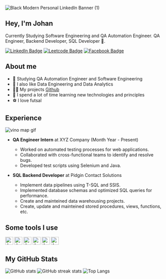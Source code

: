 ![Black Modern Personal LinkedIn Banner (1)](https://github.com/JohanCifuentes03/JohanCifuentes03/assets/110059991/1ab3974d-ba5b-4189-8680-b45ec061dfef)


## Hey, I'm Johan

Currently Studying Software Engineering and QA Automation Engineer. 
QA Engineer, Backend Developer, SQL Developer 🎯.

[![LinkedIn Badge](https://img.shields.io/badge/-Johan_Cifuentes-0077B5?style=flat-square&labelColor=0077B5&logo=Linkedin&link=https://www.linkedin.com/in/johan-cifuentes-9b791b224/)](https://www.linkedin.com/in/johan-cifuentes-9b791b224/)
[![Leetcode Badge](https://img.shields.io/badge/-Johan-14c767?style=flat-square&labelColor=14c767&logo=Leetcode&link=https://leetcode.com/johancfuentes/)](https://leetcode.com/johancfuentes/)
[![Facebook Badge](https://img.shields.io/badge/-Johan_Cifuentes-1ca0f1?style=flat-square&labelColor=1ca0f1&logo=Facebook&link=https://www.facebook.com/johan.lopez3355/)](https://www.facebook.com/johan.lopez3355/)


## About me

- 🔭 Studying QA Automation Engineer and Software Engineering
- 📖 I also like Data Engineering and Data Analytics
- 👨‍💻 My projects [Github](https://github.com/JohanCifuentes03)
- 💬 I spend a lot of time learning new technologies and principles
- ⚽ I love futsal


## Experience

![vino map gif](https://media.giphy.com/media/LMcB8XospGZO8UQq87/giphy.gif?cid=790b76112yo86vo5nz3fv4ab7dc9gtnnbqwjxoh4vqxdgz42&ep=v1_gifs_search&rid=giphy.gif&ct=g)

- **QA Engineer Intern** at XYZ Company (Month Year - Present)
  - Worked on automated testing processes for web applications.
  - Collaborated with cross-functional teams to identify and resolve bugs.
  - Developed test scripts using Selenium and Java.

  
- **SQL Backend Developer** at Pidgin Contact Solutions 
  - Implement data pipelines using T-SQL and SSIS.
  - Implemented database schemas and optimized SQL queries for performance.
  - Create and mainteined data warehousing projects.
  - Create, update and mainteined stored procedures, views, functions, etc.


## Some tools I use

<p align="left">
    
  <img src="https://cdn.jsdelivr.net/gh/devicons/devicon@latest/icons/java/java-original.svg" alt="Java" width="25" height="25"/>   
  <img src="https://cdn.jsdelivr.net/gh/devicons/devicon@latest/icons/python/python-original.svg" alt="Java" width="25" height="25" /> 
  <img src="https://cdn.jsdelivr.net/gh/devicons/devicon@latest/icons/microsoftsqlserver/microsoftsqlserver-original-wordmark.svg" alt="Java" width="25" height="25" />
  <img src="https://cdn.jsdelivr.net/gh/devicons/devicon@latest/icons/cplusplus/cplusplus-original.svg" alt="Java" width="25" height="25" />
  <img src="https://cdn.jsdelivr.net/gh/devicons/devicon@latest/icons/selenium/selenium-original.svg" alt="Java" width="25" height="25" /> 
  <img src="https://cdn.jsdelivr.net/gh/devicons/devicon@latest/icons/git/git-original.svg" alt="Java" width="25" height="25" />
    
</p>

## My GitHub Stats

![GitHub stats](https://github-readme-stats.vercel.app/api?username=JohanCifuentes03&show_icons=true&theme=radical&count_private=true&include_all_commits=true)
![GitHub streak stats](https://github-readme-streak-stats.herokuapp.com/?user=JohanCifuentes03&theme=dark)
![Top Langs](https://github-readme-stats.vercel.app/api/top-langs/?username=JohanCifuentes03&layout=compact&theme=radical)


